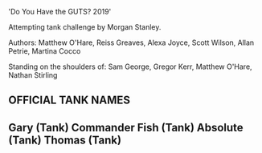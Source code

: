 
'Do You Have the GUTS? 2019'

Attempting tank challenge by Morgan Stanley.

Authors: Matthew O'Hare, Reiss Greaves, Alexa Joyce, Scott Wilson, Allan Petrie, Martina Cocco

Standing on the shoulders of: Sam George, Gregor Kerr, Matthew O'Hare, Nathan Stirling

OFFICIAL TANK NAMES
--
Gary (Tank) Commander
Fish (Tank)
Absolute (Tank)
Thomas (Tank)
--
